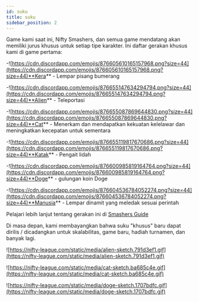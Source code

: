 ```yaml
---
id: suku
title: suku
sidebar_position: 2
---
```


Game kami saat ini, Nifty Smashers, dan semua game mendatang akan memiliki jurus khusus untuk setiap tipe karakter. Ini daftar gerakan khusus kami di game pertama:

-![https://cdn.discordapp.com/emojis/876605610165157968.png?size=44](https://cdn.discordapp.com/emojis/876605610165157968.png?size=44)**Kera** - Lempar pisang bumerang

-![https://cdn.discordapp.com/emojis/876655147634294794.png?size=44](https://cdn.discordapp.com/emojis/876655147634294794.png?size=44)**Alien** - Teleportasi

-![https://cdn.discordapp.com/emojis/876655087869644830.png?size=44](https://cdn.discordapp.com/emojis/876655087869644830.png?size=44)**Cat** - Menerkam dan mendapatkan kekuatan kelelawar dan meningkatkan kecepatan untuk sementara

-![https://cdn.discordapp.com/emojis/876655119817670686.png?size=44](https://cdn.discordapp.com/emojis/876655119817670686.png?size=44)**Katak** - Pengait lidah

-![https://cdn.discordapp.com/emojis/876600985819164764.png?size=44](https://cdn.discordapp.com/emojis/876600985819164764.png?size=44)**Doge** - gulungan koin Doge

-![https://cdn.discordapp.com/emojis/876604536784052274.png?size=44](https://cdn.discordapp.com/emojis/876604536784052274.png?size=44)**Manusia** - Lempar dinamit yang meledak sesuai perintah

Pelajari lebih lanjut tentang gerakan ini di [Smashers Guide](/guides/nifty-smashers/tribes)

Di masa depan, kami membayangkan bahwa suku "khusus" baru dapat dirilis / dicadangkan untuk skalabilitas, game baru, hadiah turnamen, dan banyak lagi.

![https://nifty-league.com/static/media/alien-sketch.791d3ef1.gif](https://nifty-league.com/static/media/alien-sketch.791d3ef1.gif)

![https://nifty-league.com/static/media/cat-sketch.ba685c4e.gif](https://nifty-league.com/static/media/cat-sketch.ba685c4e.gif)

![https://nifty-league.com/static/media/doge-sketch.1707bdfc.gif](https://nifty-league.com/static/media/doge-sketch.1707bdfc.gif)
